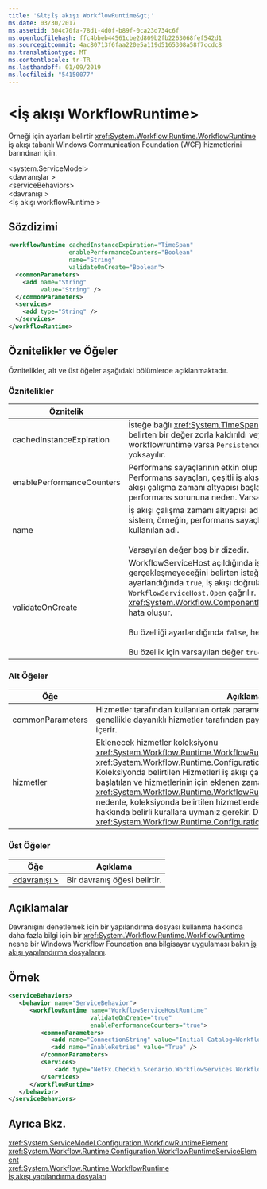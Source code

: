 ```yaml
---
title: '&lt;İş akışı WorkflowRuntime&gt;'
ms.date: 03/30/2017
ms.assetid: 304c70fa-78d1-4d0f-b89f-0ca23d734c6f
ms.openlocfilehash: ffc4bbeb44561cbe2d809b2fb2263068fef542d1
ms.sourcegitcommit: 4ac80713f6faa220e5a119d5165308a58f7ccdc8
ms.translationtype: MT
ms.contentlocale: tr-TR
ms.lasthandoff: 01/09/2019
ms.locfileid: "54150077"
---
```

# <a name="ltworkflowruntimegt"></a>&lt;İş akışı WorkflowRuntime&gt;
Örneği için ayarları belirtir <xref:System.Workflow.Runtime.WorkflowRuntime> iş akışı tabanlı Windows Communication Foundation (WCF) hizmetlerini barındıran için.  
  
 \<system.ServiceModel>  
\<davranışlar >  
\<serviceBehaviors>  
\<davranışı >  
\<İş akışı workflowRuntime >  
  
## <a name="syntax"></a>Sözdizimi  
  
```xml  
<workflowRuntime cachedInstanceExpiration="TimeSpan"
                 enablePerformanceCounters="Boolean"
                 name="String"
                 validateOnCreate="Boolean">
  <commonParameters>
    <add name="String"
         value="String" />
  </commonParameters>
  <services>
    <add type="String" />
  </services>
</workflowRuntime>
```  
  
## <a name="attributes-and-elements"></a>Öznitelikler ve Öğeler  
 Öznitelikler, alt ve üst öğeler aşağıdaki bölümlerde açıklanmaktadır.  
  
### <a name="attributes"></a>Öznitelikler  
  
|Öznitelik|Açıklama|  
|---------------|-----------------|  
|cachedInstanceExpiration|İsteğe bağlı <xref:System.TimeSpan> bir iş akışı örneği bellek içi kalarak en uzun süreyi belirten bir değer zorla kaldırıldı veya sona erdirildi önce boşta durumda. İş akışı workflowruntime varsa `PersistenceService` unloadOnIdle gerçekleştirir, bu öznitelik yoksayılır.|  
|enablePerformanceCounters|Performans sayaçlarının etkin olup olmadığını belirten isteğe bağlı bir Boolean değeri. Performans sayaçları, çeşitli iş akışı ile ilgili istatistikleri bilgi sağlar, ancak bunlar iş akışı çalışma zamanı altyapısı başladığında ve iş akışı örnekleri çalıştırırken bir performans sorununa neden. Varsayılan değer `true` şeklindedir.|  
|name|İş akışı çalışma zamanı altyapısı adını içeren bir dize. Çıktıda çalışma zamanı bu sistem, örneğin, performans sayaçları çalışan diğer çalışma zamanları ayırmak için kullanılan adı.<br /><br /> Varsayılan değer boş bir dizedir.|  
|validateOnCreate|WorkflowServiceHost açıldığında iş akışı tanımı doğrulamasını gerçekleşip gerçekleşmeyeceğini belirten isteğe bağlı bir Boolean değeri.  Bu öznitelik ayarlandığında `true`, iş akışı doğrulama her zaman yürütülür `WorkflowServiceHost.Open` çağrılır. Doğrulama hatası bulunursa, bir <xref:System.Workflow.ComponentModel.Compiler.WorkflowValidationFailedException> hata oluşur.<br /><br /> Bu özelliği ayarlandığında `false`, herhangi bir iş akışı tanımı doğrulaması gerçekleşir.<br /><br /> Bu özellik için varsayılan değer `true`.|  
  
### <a name="child-elements"></a>Alt Öğeler  
  
|Öğe|Açıklama|  
|-------------|-----------------|  
|commonParameters|Hizmetler tarafından kullanılan ortak parametreleri koleksiyonu. Bu koleksiyon genellikle dayanıklı hizmetler tarafından paylaşılan veritabanı bağlantı dizesi içerir.|  
|hizmetler|Eklenecek hizmetler koleksiyonu <xref:System.Workflow.Runtime.WorkflowRuntime> altyapısı. Öğeleri türlerinin <xref:System.Workflow.Runtime.Configuration.WorkflowRuntimeServiceElement>.  Koleksiyonda belirtilen Hizmetleri iş akışı çalışma zamanı altyapısı tarafından başlatılan ve hizmetlerinin için eklenen zaman uygun <xref:System.Workflow.Runtime.WorkflowRuntime> Oluşturucu çağrılır. Bu nedenle, koleksiyonda belirtilen hizmetlerden, oluşturucuları imzalarını hakkında belirli kurallara uymanız gerekir. Daha fazla bilgi edinmek için bkz. <xref:System.Workflow.Runtime.Configuration.WorkflowRuntimeServiceElement>.|  
  
### <a name="parent-elements"></a>Üst Öğeler  
  
|Öğe|Açıklama|  
|-------------|-----------------|  
|[\<davranışı >](../../../../../docs/framework/configure-apps/file-schema/wcf/behavior-of-endpointbehaviors.md)|Bir davranış öğesi belirtir.|  
  
## <a name="remarks"></a>Açıklamalar  
 Davranışını denetlemek için bir yapılandırma dosyası kullanma hakkında daha fazla bilgi için bir <xref:System.Workflow.Runtime.WorkflowRuntime> nesne bir Windows Workflow Foundation ana bilgisayar uygulaması bakın [iş akışı yapılandırma dosyalarını](https://docs.microsoft.com/previous-versions/dotnet/netframework-3.5/ms732240(v=vs.90)).  
  
## <a name="example"></a>Örnek  
  
```xml  
<serviceBehaviors>
   <behavior name="ServiceBehavior">
      <workflowRuntime name="WorkflowServiceHostRuntime"
                       validateOnCreate="true"
                       enablePerformanceCounters="true">
         <commonParameters>
            <add name="ConnectionString" value="Initial Catalog=WorkflowStore;Data Source=localhost;Integrated Security=SSPI;" />
            <add name="EnableRetries" value="True" />
         </commonParameters>
         <services>
             <add type="NetFx.Checkin.Scenario.WorkflowServices.WorkflowBasedServices.Common.TestPersistenceService.FilePersistenceService, NetFx.Checkin.Scenario.WorkflowServices.WorkflowBasedServices.Common"/>
         </services>
      </workflowRuntime>
   </behavior>
</serviceBehaviors>
```  
  
## <a name="see-also"></a>Ayrıca Bkz.  
 <xref:System.ServiceModel.Configuration.WorkflowRuntimeElement>  
 <xref:System.Workflow.Runtime.Configuration.WorkflowRuntimeServiceElement>  
 <xref:System.Workflow.Runtime.WorkflowRuntime>  
 [İş akışı yapılandırma dosyaları](https://docs.microsoft.com/previous-versions/dotnet/netframework-3.5/ms732240(v=vs.90))
